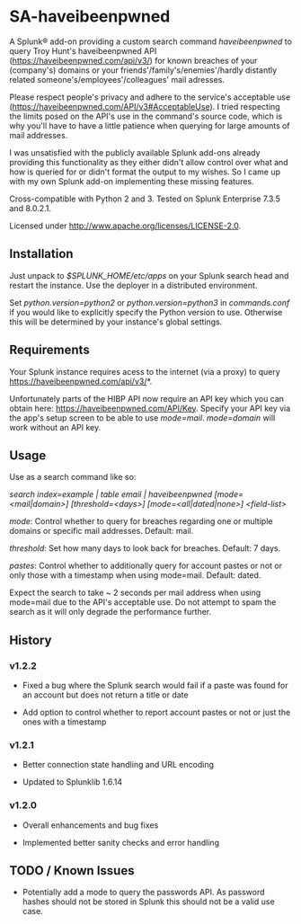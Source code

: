 # SA-haveibeenpwned

A Splunk® add-on providing a custom search command _haveibeenpwned_ to query Troy Hunt's haveibeenpwned API (https://haveibeenpwned.com/api/v3/) for known breaches of your (company's) domains or your friends'/family's/enemies'/hardly distantly related someone's/employees'/colleagues' mail adresses.

Please respect people's privacy and adhere to the service's acceptable use (https://haveibeenpwned.com/API/v3#AcceptableUse). I tried respecting the limits posed on the API's use in the command's source code, which is why you'll have to have a little patience when querying for large amounts of mail addresses.

I was unsatisfied with the publicly available Splunk add-ons already providing this functionality as they either didn't allow control over what and how is queried for or didn't format the output to my wishes. So I came up with my own Splunk add-on implementing these missing features.

Cross-compatible with Python 2 and 3. Tested on Splunk Enterprise 7.3.5 and 8.0.2.1.

Licensed under http://www.apache.org/licenses/LICENSE-2.0.

## Installation

Just unpack to _$SPLUNK_HOME/etc/apps_ on your Splunk search head and restart the instance. Use the deployer in a distributed environment.

Set _python.version=python2_ or _python.version=python3_ in _commands.conf_ if you would like to explicitly specify the Python version to use. Otherwise this will be determined by your instance's global settings.

## Requirements

Your Splunk instance requires acess to the internet (via a proxy) to query https://haveibeenpwned.com/api/v3/*.

Unfortunately parts of the HIBP API now require an API key which you can obtain here: https://haveibeenpwned.com/API/Key. Specify your API key via the app's setup screen to be able to use _mode=mail_. _mode=domain_ will work without an API key.

## Usage

Use as a search command like so:

_search index=example | table email | haveibeenpwned [mode=<mail|domain>] [threshold=\<days>] [mode=\<all|dated|none>] \<field-list>_

_mode_: Control whether to query for breaches regarding one or multiple domains or specific mail addresses. Default: mail.

_threshold_: Set how many days to look back for breaches. Default: 7 days.

_pastes_: Control whether to additionally query for account pastes or not or only those with a timestamp when using mode=mail. Default: dated.

Expect the search to take ~ 2 seconds per mail address when using mode=mail due to the API's acceptable use. Do not attempt to spam the search as it will only degrade the performance further. 

## History

### v1.2.2

* Fixed a bug where the Splunk search would fail if a paste was found for an account but does not return a title or date

* Add option to control whether to report account pastes or not or just the ones with a timestamp

### v1.2.1

* Better connection state handling and URL encoding

* Updated to Splunklib 1.6.14

### v1.2.0

* Overall enhancements and bug fixes

* Implemented better sanity checks and error handling

## TODO / Known Issues

* Potentially add a mode to query the passwords API. As password hashes should not be stored in Splunk this should not be a valid use case.
